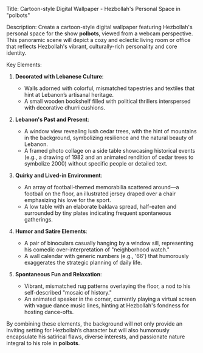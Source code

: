 Title: Cartoon-style Digital Wallpaper - Hezbollah's Personal Space in "polbots"

Description: Create a cartoon-style digital wallpaper featuring Hezbollah's personal space for the show **polbots**, viewed from a webcam perspective. This panoramic scene will depict a cozy and eclectic living room or office that reflects Hezbollah's vibrant, culturally-rich personality and core identity. 

Key Elements:

1. **Decorated with Lebanese Culture**: 
   - Walls adorned with colorful, mismatched tapestries and textiles that hint at Lebanon’s artisanal heritage.
   - A small wooden bookshelf filled with political thrillers interspersed with decorative dhurri cushions.

2. **Lebanon's Past and Present**: 
   - A window view revealing lush cedar trees, with the hint of mountains in the background, symbolizing resilience and the natural beauty of Lebanon.
   - A framed photo collage on a side table showcasing historical events (e.g., a drawing of 1982 and an animated rendition of cedar trees to symbolize 2000) without specific people or detailed text.

3. **Quirky and Lived-in Environment**:
   - An array of football-themed memorabilia scattered around—a football on the floor, an illustrated jersey draped over a chair emphasizing his love for the sport.
   - A low table with an elaborate baklava spread, half-eaten and surrounded by tiny plates indicating frequent spontaneous gatherings.

4. **Humor and Satire Elements**:
   - A pair of binoculars casually hanging by a window sill, representing his comedic over-interpretation of "neighborhood watch."
   - A wall calendar with generic numbers (e.g., '66') that humorously exaggerates the strategic planning of daily life.

5. **Spontaneous Fun and Relaxation**:
   - Vibrant, mismatched rug patterns overlaying the floor, a nod to his self-described "mosaic of history."
   - An animated speaker in the corner, currently playing a virtual screen with vague dance music lines, hinting at Hezbollah's fondness for hosting dance-offs.

By combining these elements, the background will not only provide an inviting setting for Hezbollah’s character but will also humorously encapsulate his satirical flaws, diverse interests, and passionate nature integral to his role in **polbots**.